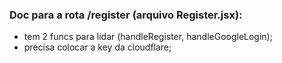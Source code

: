 ### Doc para a rota /register (arquivo Register.jsx):
- tem 2 funcs para lidar (handleRegister, handleGoogleLogin);
- precisa colocar a key da cloudflare;